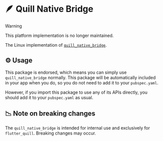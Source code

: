 # 🪶 Quill Native Bridge

> [!WARNING]
> This platform implementation is no longer maintained.

The Linux implementation of [`quill_native_bridge`](https://pub.dev/packages/quill_native_bridge).

## ⚙️ Usage

This package is endorsed, which means you can simply use `quill_native_bridge` normally. This package will be automatically included in your app when you do, so you do not need to add it to your `pubspec.yaml`.

However, if you import this package to use any of its APIs directly, you should add it to your `pubspec.yaml` as usual.

## 📉 Note on breaking changes

The `quill_native_bridge` is intended for internal use and exclusively for `flutter_quill`. Breaking changes may occur.